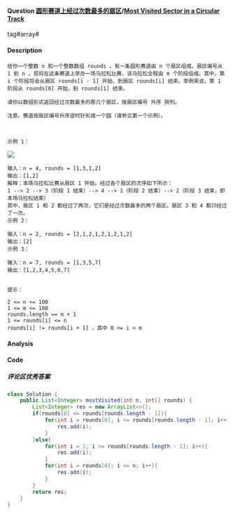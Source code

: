 #### Question [圆形赛道上经过次数最多的扇区](https://leetcode-cn.com/problems/most-visited-sector-in-a-circular-track/)/[Most Visited Sector in  a Circular Track](https://leetcode-cn.com/problems/most-visited-sector-in-a-circular-track/)

tag#array#



#### Description

```
给你一个整数 n 和一个整数数组 rounds 。有一条圆形赛道由 n 个扇区组成，扇区编号从 1 到 n 。现将在这条赛道上举办一场马拉松比赛，该马拉松全程由 m 个阶段组成。其中，第 i 个阶段将会从扇区 rounds[i - 1] 开始，到扇区 rounds[i] 结束。举例来说，第 1 阶段从 rounds[0] 开始，到 rounds[1] 结束。

请你以数组形式返回经过次数最多的那几个扇区，按扇区编号 升序 排列。

注意，赛道按扇区编号升序逆时针形成一个圆（请参见第一个示例）。

 

示例 1：

```
![](https://raw.githubusercontent.com/jontyzheng/leetcode-journal/master/2020-8-23-array-5495-most-visited-sector-in-a-circular-track/3rd45e.jpg)


```
输入：n = 4, rounds = [1,3,1,2]
输出：[1,2]
解释：本场马拉松比赛从扇区 1 开始。经过各个扇区的次序如下所示：
1 --> 2 --> 3（阶段 1 结束）--> 4 --> 1（阶段 2 结束）--> 2（阶段 3 结束，即本场马拉松结束）
其中，扇区 1 和 2 都经过了两次，它们是经过次数最多的两个扇区。扇区 3 和 4 都只经过了一次。
示例 2：

输入：n = 2, rounds = [2,1,2,1,2,1,2,1,2]
输出：[2]
示例 3：

输入：n = 7, rounds = [1,3,5,7]
输出：[1,2,3,4,5,6,7]
 

提示：

2 <= n <= 100
1 <= m <= 100
rounds.length == m + 1
1 <= rounds[i] <= n
rounds[i] != rounds[i + 1] ，其中 0 <= i < m

```



#### Analysis





#### Code

##### 评论区优秀答案

```java
class Solution {
    public List<Integer> mostVisited(int n, int[] rounds) {
        List<Integer> res = new ArrayList<>();
        if(rounds[0] <= rounds[rounds.length - 1]){
            for(int i = rounds[0]; i <= rounds[rounds.length - 1]; i++){
                res.add(i);
            }
        }else{
            for(int i = 1; i <= rounds[rounds.length - 1]; i++){
                res.add(i);
            }
            for(int i = rounds[0]; i <= n; i++){
                res.add(i);
            }
        }
        return res;
    }
}
```







